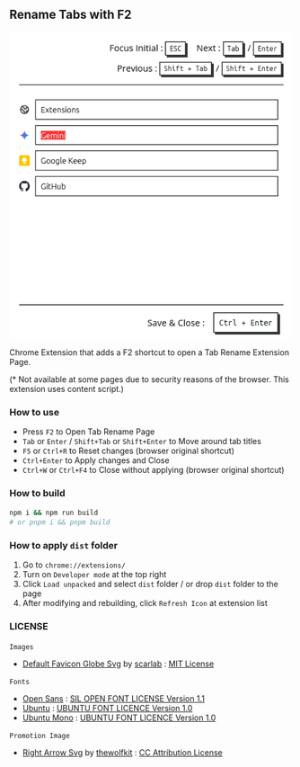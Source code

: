 ## Rename Tabs with F2

![](/promo/rename-tabs-screenshot-1.png)

Chrome Extension that adds a F2 shortcut to open a Tab Rename Extension Page.

(\* Not available at some pages due to security reasons of the browser. This extension uses content script.)

### How to use

- Press `F2` to Open Tab Rename Page
- `Tab` or `Enter` / `Shift+Tab` or `Shift+Enter` to Move around tab titles
- `F5` or `Ctrl+R` to Reset changes (browser original shortcut)
- `Ctrl+Enter` to Apply changes and Close
- `Ctrl+W` or `Ctrl+F4` to Close without applying (browser original shortcut)

### How to build

```bash
npm i && npm run build
# or pnpm i && pnpm build
```

### How to apply `dist` folder

1. Go to `chrome://extensions/`
2. Turn on `Developer mode` at the top right
3. Click `Load unpacked` and select `dist` folder / or drop `dist` folder to the page
4. After modifying and rebuilding, click `Refresh Icon` at extension list

### LICENSE

`Images`

- [Default Favicon Globe Svg](https://www.svgrepo.com/svg/507722/globe-alt) by [scarlab](https://www.svgrepo.com/author/scarlab/) : [MIT License](https://www.svgrepo.com/page/licensing/#MIT)

`Fonts`

- [Open Sans](https://fonts.google.com/specimen/Open+Sans) : [SIL OPEN FONT LICENSE Version 1.1 ](https://fonts.google.com/specimen/Open+Sans/license)
- [Ubuntu](https://fonts.google.com/specimen/Ubuntu) : [UBUNTU FONT LICENCE Version 1.0](https://fonts.google.com/specimen/Ubuntu/license)
- [Ubuntu Mono](https://fonts.google.com/specimen/Ubuntu+Mono) : [UBUNTU FONT LICENCE Version 1.0](https://ubuntu.com/legal/font-licence)

`Promotion Image`

- [Right Arrow Svg](https://www.svgrepo.com/svg/491324/arrow-small-right) by [thewolfkit](https://www.svgrepo.com/author/thewolfkit/) : [CC Attribution License](https://www.svgrepo.com/page/licensing/#CC%20Attribution)
